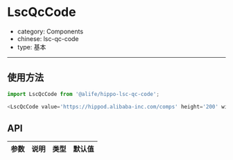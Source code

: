 # LscQcCode

- category: Components
- chinese: lsc-qc-code
- type: 基本
---

## 使用方法

```javascript
import LscQcCode from '@alife/hippo-lsc-qc-code';

<LscQcCode value='https://hippod.alibaba-inc.com/comps' height='200' width='200' />
```

## API

参数 | 说明 | 类型 | 默认值
-----|-----|-----|-----
